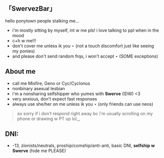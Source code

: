 ## 「SwervezBar」

hello ponytown people stalking me...

- i'm mostly sitting by myself, int w me pls! i love talking to ppl when in the mood
- c+h w me!!!
- don't cover me unless ik you ⋆ (not a touch discomfort just like seeing my ponies)
- and please don't send random frqs, i won't accept ⋆ (SOME exceptions)

## About me

- call me Misfire, Geno or Cyc/Cyclonus
- nonbinary asexual lesbian
- i'm a nonsharing selfshipper who yumes with **Swerve** (IDW) <3
- very anxious, don't expect fast responses
- always use she/her on me unless ik you ⋆ (only friends can use neos)
> so sorry if i don't respond right away bc i'm usually scrolling on my phone or drawing w PT up lol,,,

## DNI:
- -13, zionists/neutrals, proship/comship/anti-anti, basic DNI, **selfship w Swerve** (hide me PLEASE)
